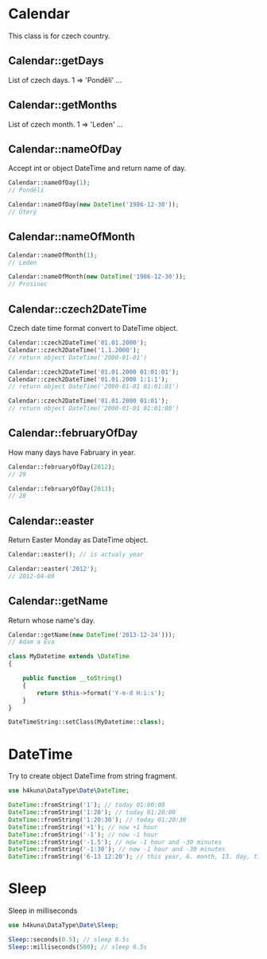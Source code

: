 # Calendar

This class is for czech country.

Calendar::getDays
-----------------
List of czech days. 1 => 'Pondělí' ...

Calendar::getMonths
-------------------
List of czech month. 1 => 'Leden' ...

Calendar::nameOfDay
-------------------
Accept int or object DateTime and return name of day.

```php
Calendar::nameOfDay(1);
// Pondělí

Calendar::nameOfDay(new DateTime('1986-12-30'));
// Úterý
```

Calendar::nameOfMonth
---------------------

```php
Calendar::nameOfMonth(1);
// Leden

Calendar::nameOfMonth(new DateTime('1986-12-30'));
// Prosinec
```

Calendar::czech2DateTime
------------------------
Czech date time format convert to DateTime object.

```php
Calendar::czech2DateTime('01.01.2000');
Calendar::czech2DateTime('1.1.2000');
// return object DateTime('2000-01-01')

Calendar::czech2DateTime('01.01.2000 01:01:01');
Calendar::czech2DateTime('01.01.2000 1:1:1');
// return object DateTime('2000-01-01 01:01:01')

Calendar::czech2DateTime('01.01.2000 01:01');
// return object DateTime('2000-01-01 01:01:00')
```

Calendar::februaryOfDay
-----------------------
How many days have Fabruary in year.

```php
Calendar::februaryOfDay(2012);
// 29

Calendar::februaryOfDay(2013);
// 28
```

Calendar::easter
----------------
Return Easter Monday as DateTime object.

```php
Calendar::easter(); // is actualy year

Calendar::easter('2012');
// 2012-04-09
```

Calendar::getName
-----------------
Return whose name's day.

```php
Calendar::getName(new DateTime('2013-12-24')));
// Adam a Eva
```

```php
class MyDatetime extends \DateTime
{

	public function __toString()
	{
		return $this->format('Y-m-d H:i:s');
	}
}

DateTimeString::setClass(MyDatetime::class);
```

# DateTime

Try to create object DateTime from string fragment.

```php
use h4kuna\DataType\Date\DateTime;

DateTime::fromString('1'); // today 01:00:00
DateTime::fromString('1:20'); // today 01:20:00
DateTime::fromString('1:20:30'); // today 01:20:30
DateTime::fromString('+1'); // now +1 hour
DateTime::fromString('-1'); // now -1 hour
DateTime::fromString('-1.5'); // now -1 hour and -30 minutes 
DateTime::fromString('-1:30'); // now -1 hour and -30 minutes
DateTime::fromString('6-13 12:20'); // this year, 6. month, 13. day, time 12:20:00
```

# Sleep

Sleep in milliseconds 

```php
use h4kuna\DataType\Date\Sleep;

Sleep::seconds(0.5); // sleep 0.5s
Sleep::milliseconds(500); // sleep 0.5s
```
